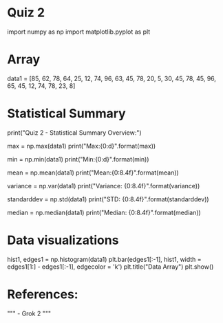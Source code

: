 # Quiz 2

import numpy as np import matplotlib.pyplot as plt

# Array

data1 = \[85, 62, 78, 64, 25, 12, 74, 96, 63, 45, 78, 20, 5, 30, 45, 78,
45, 96, 65, 45, 12, 74, 78, 23, 8\]

# Statistical Summary

print("Quiz 2 - Statistical Summary Overview:")

max = np.max(data1) print("Max:{0:d}".format(max))

min = np.min(data1) print("Min:{0:d}".format(min))

mean = np.mean(data1) print("Mean:{0:8.4f}".format(mean))

variance = np.var(data1) print("Variance: {0:8.4f}".format(variance))

standarddev = np.std(data1) print("STD: {0:8.4f}".format(standarddev))

median = np.median(data1) print("Median: {0:8.4f}".format(median))

# Data visualizations

hist1, edges1 = np.histogram(data1) plt.bar(edges1\[:-1\], hist1, width
= edges1\[1:\] - edges1\[:-1\], edgecolor = 'k') plt.title("Data Array")
plt.show()

# References:

""" - Grok 2 """
